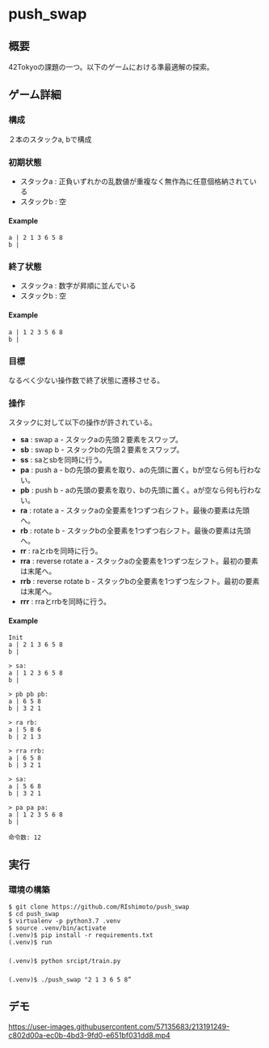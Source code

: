 # push_swap
## 概要
42Tokyoの課題の一つ。以下のゲームにおける準最適解の探索。</br>

## ゲーム詳細
### 構成
２本のスタックa, bで構成

### 初期状態
- スタックa : 正負いずれかの乱数値が重複なく無作為に任意個格納されている
- スタックb : 空

#### Example
```
a | 2 1 3 6 5 8
b |
```

### 終了状態
- スタックa : 数字が昇順に並んでいる
- スタックb : 空

#### Example
```
a | 1 2 3 5 6 8
b |
```

### 目標
なるべく少ない操作数で終了状態に遷移させる。

### 操作
スタックに対して以下の操作が許されている。
- **sa** : swap a - スタックaの先頭２要素をスワップ。
- **sb** : swap b - スタックbの先頭２要素をスワップ。
- **ss** : saとsbを同時に行う。
- **pa** : push a - bの先頭の要素を取り、aの先頭に置く。bが空なら何も行わない。
- **pb** : push b - aの先頭の要素を取り、bの先頭に置く。aが空なら何も行わない。
- **ra** : rotate a - スタックaの全要素を1つずつ右シフト。最後の要素は先頭へ。
- **rb** : rotate b - スタックbの全要素を1つずつ右シフト。最後の要素は先頭へ。
- **rr** : raとrbを同時に行う。
- **rra** : reverse rotate a - スタックaの全要素を1つずつ左シフト。最初の要素は末尾へ。
- **rrb** : reverse rotate b - スタックbの全要素を1つずつ左シフト。最初の要素は末尾へ。
- **rrr** : rraとrrbを同時に行う。

#### Example
```
Init
a | 2 1 3 6 5 8
b |

> sa:
a | 1 2 3 6 5 8
b |

> pb pb pb:
a | 6 5 8
b | 3 2 1

> ra rb:
a | 5 8 6
b | 2 1 3

> rra rrb:
a | 6 5 8
b | 3 2 1

> sa:
a | 5 6 8
b | 3 2 1

> pa pa pa:
a | 1 2 3 5 6 8
b |

命令数: 12
```

## 実行
### 環境の構築
```
$ git clone https://github.com/RIshimoto/push_swap
$ cd push_swap
$ virtualenv -p python3.7 .venv
$ source .venv/bin/activate
(.venv)$ pip install -r requirements.txt
(.venv)$ run
```

### 
```
(.venv)$ python srcipt/train.py
```

### 
```
(.venv)$ ./push_swap "2 1 3 6 5 8”
```

## デモ
https://user-images.githubusercontent.com/57135683/213191249-c802d00a-ec0b-4bd3-9fd0-e651bf031dd8.mp4

